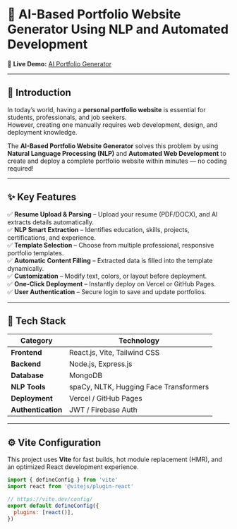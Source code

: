 # 🌟 AI-Based Portfolio Website Generator Using NLP and Automated Development  

🚀 **Live Demo:** [AI Portfolio Generator](https://ai-based-portfolio-website-genearto-seven.vercel.app/home)  

---

## 📌 Introduction  

In today’s world, having a **personal portfolio website** is essential for students, professionals, and job seekers.  
However, creating one manually requires web development, design, and deployment knowledge.  

The **AI-Based Portfolio Website Generator** solves this problem by using **Natural Language Processing (NLP)** and **Automated Web Development** to create and deploy a complete portfolio website within minutes — no coding required!  

---

## ✨ Key Features  

✅ **Resume Upload & Parsing** – Upload your resume (PDF/DOCX), and AI extracts details automatically.  
✅ **NLP Smart Extraction** – Identifies education, skills, projects, certifications, and experience.  
✅ **Template Selection** – Choose from multiple professional, responsive portfolio templates.  
✅ **Automatic Content Filling** – Extracted data is filled into the template dynamically.  
✅ **Customization** – Modify text, colors, or layout before deployment.  
✅ **One-Click Deployment** – Instantly deploy on Vercel or GitHub Pages.  
✅ **User Authentication** – Secure login to save and update portfolios.  

---

## 🧩 Tech Stack  

| Category | Technology |
|-----------|-------------|
| **Frontend** | React.js, Vite, Tailwind CSS |
| **Backend** | Node.js, Express.js |
| **Database** | MongoDB |
| **NLP Tools** | spaCy, NLTK, Hugging Face Transformers |
| **Deployment** | Vercel / GitHub Pages |
| **Authentication** | JWT / Firebase Auth |

---

## ⚙️ Vite Configuration  

This project uses **Vite** for fast builds, hot module replacement (HMR), and an optimized React development experience.  

```javascript
import { defineConfig } from 'vite'
import react from '@vitejs/plugin-react'

// https://vite.dev/config/
export default defineConfig({
  plugins: [react()],
})
